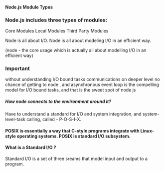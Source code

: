 #### Node.js Module Types

### Node.js includes three types of modules:

Core Modules
Local Modules
Third Party Modules

Node is all about I/O. Node is all about modeling I/O in an efficient way.

(node - the core usage  which is actually all about modelling I/O in an efficient way)

### Important 
without understanding I/O bound tasks communications on deeper level no chance of getting to  node ,  and asynchronous event loop is  the compelling model for I/O bound tasks, and that is the sweet spot of node js

##### How node connects to the environment around it?
Have to understand a standard for I/O and system integration, and system-level-task calling, called - P-O-S-I-X.

#### POSIX is essentially  a way  that C-style programs integrate with Linux-style operating systems. POSIX is standard I/O subsystem.

#### What is a Standard I/O ?

Standard I/O is a set of three sreams that model input and output to a program.